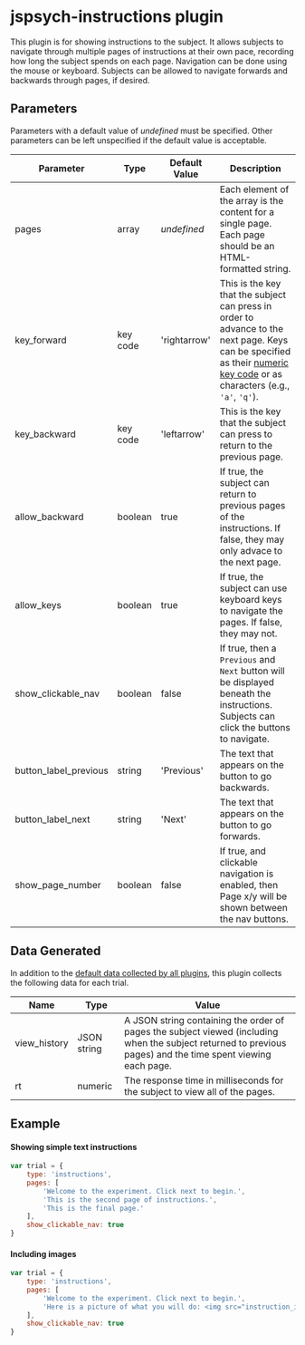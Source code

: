 # jspsych-instructions plugin

This plugin is for showing instructions to the subject. It allows subjects to navigate through multiple pages of instructions at their own pace, recording how long the subject spends on each page. Navigation can be done using the mouse or keyboard. Subjects can be allowed to navigate forwards and backwards through pages, if desired.

## Parameters	

Parameters with a default value of *undefined* must be specified. Other parameters can be left unspecified if the default value is acceptable.

Parameter | Type | Default Value | Description
----------|------|---------------|------------
pages | array | *undefined* | Each element of the array is the content for a single page. Each page should be an HTML-formatted string.
key_forward | key code | 'rightarrow' | This is the key that the subject can press in order to advance to the next page. Keys can be specified as their [numeric key code](http://www.cambiaresearch.com/articles/15/javascript-char-codes-key-codes) or as characters (e.g., `'a'`, `'q'`).
key_backward | key code | 'leftarrow' | This is the key that the subject can press to return to the previous page.
allow_backward | boolean | true | If true, the subject can return to previous pages of the instructions. If false, they may only advace to the next page.
allow_keys | boolean | true | If true, the subject can use keyboard keys to navigate the pages. If false, they may not.
show_clickable_nav | boolean | false | If true, then a `Previous` and `Next` button will be displayed beneath the instructions. Subjects can click the buttons to navigate.
button_label_previous | string | 'Previous' | The text that appears on the button to go backwards.
button_label_next | string | 'Next' | The text that appears on the button to go forwards.
show_page_number | boolean | false | If true, and clickable navigation is enabled, then Page x/y will be shown between the nav buttons.

## Data Generated

In addition to the [default data collected by all plugins](overview#data-collected-by-plugins), this plugin collects the following data for each trial.

Name | Type | Value
-----|------|------
view_history | JSON string | A JSON string containing the order of pages the subject viewed (including when the subject returned to previous pages) and the time spent viewing each page.
rt | numeric | The response time in milliseconds for the subject to view all of the pages.

## Example

#### Showing simple text instructions

```javascript
var trial = {
	type: 'instructions',
	pages: [
		'Welcome to the experiment. Click next to begin.',
		'This is the second page of instructions.',
		'This is the final page.'
	],
	show_clickable_nav: true
}
```

#### Including images

```javascript
var trial = {
	type: 'instructions',
	pages: [
		'Welcome to the experiment. Click next to begin.',
		'Here is a picture of what you will do: <img src="instruction_image.jpg"></img>'
	],
	show_clickable_nav: true
}
```
